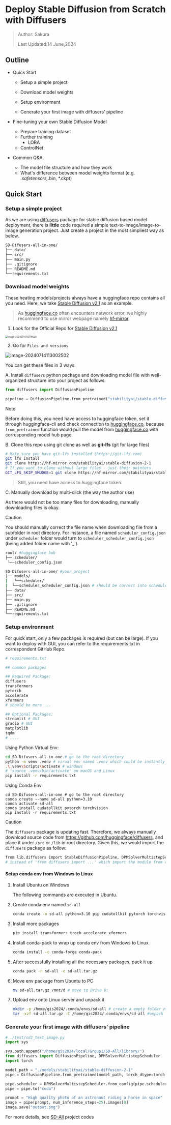 # Deploy Stable Diffusion from Scratch with Diffusers

> Author: Sakura
>
> Last Updated:14 June,2024

## Outline

- Quick Start

  - Setup a simple project

  - Download model weights

  - Setup environment

  - Generate your first image with diffusers' pipeline

- Fine-tuning your own Stable Diffusion Model

  - Prepare training dataset
  - Further training
    - LORA
  - ControlNet

- Common Q&A

  - The model file structure and how they work
  - What's difference between model weights format (e.g. *.safetensors,*.bin, *.ckpt)

## Quick Start

### Setup a simple project

As we are using [diffusers](https://hf-mirror.com/docs/diffusers/v0.29.2/en) package for stable diffusion based model deployment, there is **little** code required a simple text-to-image/image-to-image generation project. Just create a project in the most simpliest way as below.

```bash
SD-Difusers-all-in-one/
├── data/
├── src/
├── main.py
├── .gitignore
├── README.md
└──requirements.txt
```

### Download model weights

These heating models/projects always have a huggingface repo contains all you need. Here, we take [Stable Diffusion v2.1](https://hf-mirror.com/stabilityai/stable-diffusion-2-1) as an example.

> As [huggingface.co](https://huggingface.co/) often encounters network error, we highly recommend to use mirror webpage namely [hf-mirror](https://hf-mirror.com/).

1. Look for the Official Repo for [Stable Diffusion v2.1](https://hf-mirror.com/stabilityai/stable-diffusion-2-1)

<img src="C:/Users/Administrator/AppData/Roaming/Typora/typora-user-images/image-20240714112716028.png" alt="image-20240714112716028" style="zoom:50%;" />

2. Go for `Files and versions`

![image-20240714113002502](../assets/diffusers_from_scratch/sd21_repo_file_page.png)

You can get these files in 3 ways.

A. Install `diffusers` python package and downloading model file with well-organized structure into your project as follows:

```python
from diffusers import DiffusionPipeline

pipeline = DiffusionPipeline.from_pretrained("stabilityai/stable-diffusion-2-1")
```

> [!NOTE]
> Before doing this, you need have access to huggingface token, set it through huggingface-cli and check connection to [huggingface.co](https://huggingface.co/), because `from_pretrained` function would pull the model from  [huggingface.co](https://huggingface.co/) with corresponding model hub page.

B. Clone this repo using git clone as well as **git-lfs** (git for large files)

```bash
# Make sure you have git-lfs installed (https://git-lfs.com)
git lfs install
git clone https://hf-mirror.com/stabilityai/stable-diffusion-2-1
# If you want to clone without large files - just their pointers
GIT_LFS_SKIP_SMUDGE=1 git clone https://hf-mirror.com/stabilityai/stable-diffusion-2-1
```

> Still, you need have access to huggingface token.

C. Manually download by multi-click (the way the author use)

As there would not be too many files for downloading, manually downloading files is okay.

> [!CAUTION]
> You should manually correct the file name when downloading file from a subfolder in root directory. For instance, a file named `scheduler_config.json` under `scheduler` folder would turn to `scheduler_scheduler_config.json` (being added folder name with '_').
>
> ```bash
> root/ #huggingface hub 
> ├── scheduler/
>  └──scheduler_config.json
> ```
>
> ```bash
> SD-Difusers-all-in-one/ #your project 
> ├── models/
> |   └──scheduler/
> |  └──scheduler_scheduler_config.json # should be correct into scheduler_config.json
> ├── data/
> ├── src/
> ├── main.py
> ├── .gitignore
> ├── README.md
> └──requirements.txt
> 
> ```

### Setup environment

For quick start, only a few packages is required (but can be large). If you want to deploy with GUI, you can refer to the requirements.txt in correspondent  GitHub Repo.

````python
# requirements.txt

## common packages

## Required Package:
diffusers
transformers
pytorch
accelerate
xformers
# should be more ...

## Optional Packages:
streamlit # GUI
gradio # GUI
matplotlib 
tqdm
# ....
````

Using Python Virtual Env:

```bash
cd SD-Difusers-all-in-one # go to the root directory
python -m venv .venv # virual env named .venv which could be instantly ignored by .gitignore
.\.venv\Scripts\activate # windows
# 'source .venv/bin/activate' on macOS and Linux
pip install -r requirements.txt
```

Using Conda Env

```
cd SD-Difusers-all-in-one # go to the root directory
conda create --name sd-all python=3.10
conda activate sd-all
conda install cudatollkit pytorch torchvision
pip install -r requirements.txt
```

> [!CAUTION]
>
> The `diffusers` package is updating fast. Therefore, we always manually download source code from <https://github.com/huggingface/diffusers>, and place it under `/src` or `/lib` in root directory. Given this, we would import the `diffusers` package as follow:
>
> ```bash
> from lib.diffusers import StableDiffusionPipeline, DPMSolverMultistepScheduler
> # instead of 'from diffusers import ...' which import the module from conda env
> ```

#### Setup conda env from Windows to Linux

1. Install Ubuntu on Windows 

	The following commands are executed in Ubuntu.

1. Create conda env named `sd-all`

    ```bash
    conda create -n sd-all python=3.10 pip cudatollkit pytorch torchvision numpy -c pytorch -c defaults
    ```

2. Install more packages

    ```bash
    pip install transformers troch accelerate xformers
    ```

3. Install conda-pack to wrap up conda env from Windows to Linux

    ```bash
    conda install -c conda-forge conda-pack
    ```

4. After successfully installing all the necessary packages, pack it up

    ```bash
    conda pack -n sd-all -o sd-all.tar.gz
    ```

6. Move env package from Ubuntu to PC

    ```bash
    mv sd-all.tar.gz /mnt/d # move to Drive D:
    ```

7. Upload env onto Linux server and unpack it

   ```bash
   mkdir -p /home/gis2024/.conda/envs/sd-all # create a empty folder named sd-all in conda envs directory
   tar -xzf sd-all.tar.gz -C /home/gis2024/.conda/envs/sd-all #unpack env
   ```
   
### Generate your first image with diffusers' pipeline

   ```python
   # ./test/sd2_text_image.py
   import sys
   
   sys.path.append("/home/gis2024/local/Group1/SD-All/library/")
   from diffusers import DiffusionPipeline, DPMSolverMultistepScheduler
   import torch
   
   model_path = "./models/stabilityai/stable-diffusion-2-1"
   pipe = DiffusionPipeline.from_pretrained(model_path, torch_dtype=torch.float16)
   
   pipe.scheduler = DPMSolverMultistepScheduler.from_config(pipe.scheduler.config)
   pipe = pipe.to("cuda")
   
   prompt = "High quality photo of an astronaut riding a horse in space"
   image = pipe(prompt, num_inference_steps=25).images[0]
   image.save("output.png")
   ```



For more details, see [SD-All](./projects/SD-All/README.md) project codes
